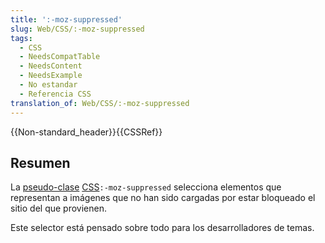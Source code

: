 ```yaml
---
title: ':-moz-suppressed'
slug: Web/CSS/:-moz-suppressed
tags:
  - CSS
  - NeedsCompatTable
  - NeedsContent
  - NeedsExample
  - No estandar
  - Referencia CSS
translation_of: Web/CSS/:-moz-suppressed
---
```


{{Non-standard_header}}{{CSSRef}}

## Resumen

La [pseudo-clase](/es/docs/Web/CSS/Pseudo-classes) [CSS](/es/docs/Web/CSS)`:-moz-suppressed` selecciona elementos que representan a imágenes que no han sido cargadas por estar bloqueado el sitio del que provienen.

Este selector está pensado sobre todo para los desarrolladores de temas.
